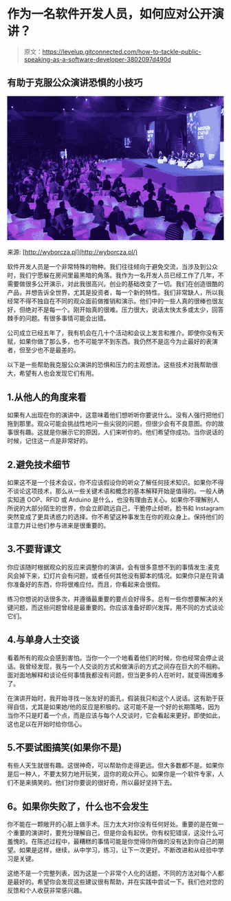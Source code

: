 # 作为一名软件开发人员，如何应对公开演讲？

> 原文：<https://levelup.gitconnected.com/how-to-tackle-public-speaking-as-a-software-developer-3802097d490d>

## 有助于克服公众演讲恐惧的小技巧

![](img/cb4adf857687da87256295e6b3901d5a.png)

来源: [http://wyborcza.pl](http://wyborcza.pl/)

软件开发人员是一个非常特殊的物种。我们往往倾向于避免交流，当涉及到公众时，我们宁愿躲在房间里最黑暗的角落。我作为一名开发人员已经工作了几年，不需要做很多公开演示，对此我很高兴。创业的基础改变了一切。我们在创造很酷的产品，并想告诉全世界，尤其是投资者，每一个新的特性。我们非常缺人，所以我经常不得不独自在不同的观众面前做推销和演示。他们中的一些人真的很棒也很友好，但绝对不是每一个。刚开始真的很难。压力很大，说话太快太多或太少，回答棘手的问题。有很多事情可能会出错。

公司成立已经五年了，我有机会在几十个活动和会议上发言和推介。即使你没有天赋，如果你做了那么多，也不可能学不到东西。我仍然不是迄今为止最好的表演者，但至少也不是最差的。

以下是一些帮助我克服公众演讲的恐惧和压力的主观想法。这些技术对我帮助很大，希望有人也会发现它们有用。

## 1.从他人的角度来看

如果有人出现在你的演讲中，这意味着他们想听听你要说什么。没有人强行把他们拖到那里。观众可能会挑战性地问一些尖锐的问题，但很少会有不良意图。你的故事很有趣。这就是你展示它的原因，人们来听你的。他们希望你成功。当你说话的时候，记住这一点是非常好的。

## 2.避免技术细节

如果这不是一个技术会议，你不应该假设你的听众了解任何技术知识。如果你不得不谈论这项技术，那么从一些关键术语和概念的基本解释开始是值得的。一般人确实知道 OOP、RFID 或 Arduino 是什么，也没有理由去关心。如果你不理解别人所说的大部分陌生的世界，你会立即疏远自己，干脆停止倾听。脸书和 Instagram 突然变成了更具诱惑力的选择。你不希望这种事发生在你的观众身上。保持他们的注意力并让他们参与进来是很重要的。

## 3.不要背课文

你应该随时根据观众的反应来调整你的演讲。会有很多意想不到的事情发生:麦克风会掉下来，幻灯片会有问题，或者任何其他没有脚本的情况。如果你只是在背诵你准备好的东西，你将很难应付。而且，你看起来会很假。

练习你想说的话很多次，并遵循最重要的要点会好得多。总有一些你想要解决的关键问题，而这些问题曾经是最重要的。你应该准备好即兴发挥，用不同的方式谈论它们。

## 4.与单身人士交谈

看着所有的观众会感到害怕。当你一个一个地看着他们的时候，你也经常会停止说话。我曾经发现，我与一个人交谈的方式和做演示的方式之间存在巨大的不相称。面对面地解释和谈论任何事情我都没有问题，但当更多的人在听时，就变得困难多了。

在演讲开始时，我开始寻找一张友好的面孔，假装我只和这个人说话。这有助于获得自信，尤其是如果她/他的反应是积极的。这可能不是一个好的长期策略，因为当你不只是盯着一个点，而是应该与每个人交谈时，它会看起来更好。即使如此，这也足以在开始时给你信心。

## 5.不要试图搞笑(如果你不是)

有些人天生就很有趣。这很神奇，可以帮助你走得更远。但大多数都不是。如果你是后一种人，不要太努力地开玩笑，逗你的观众开心。如果你是一个软件专家，人们不是来搞笑的。他们对你要说的很好奇，所以最好坚持下去。

## **6。如果你失败了，什么也不会发生**

你不能在一颗敞开的心脏上做手术。压力太大对你没有任何好处。重要的是在做一个重要的演讲时，要充分理解自己，但是你会有起伏。你有权犯错误，这没什么可羞愧的。在陈述过程中，最糟糕的事情可能是你觉得你所做的没有达到你自己的期望。如果是这样，继续，从中学习，练习，让下一次更好。不断改进和从经验中学习是关键。

这绝不是一个完整列表，因为这是一个非常个人化的话题，不同的方法对每个人都是最好的。希望你会发现这些建议很有帮助，并在实践中尝试一下。我们也对您的反馈和个人收获非常感兴趣。